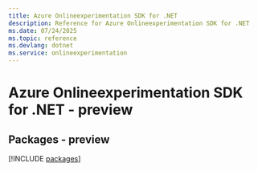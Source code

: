 ```yaml
---
title: Azure Onlineexperimentation SDK for .NET
description: Reference for Azure Onlineexperimentation SDK for .NET
ms.date: 07/24/2025
ms.topic: reference
ms.devlang: dotnet
ms.service: onlineexperimentation
---
```

# Azure Onlineexperimentation SDK for .NET - preview
## Packages - preview
[!INCLUDE [packages](onlineexperimentation-index.md)]
